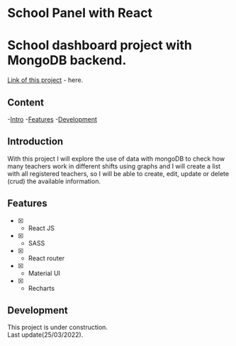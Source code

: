 # School Panel with React

# School dashboard project with MongoDB backend.

[Link of this project](school-panel-react.vercel.app) - here.<br>

## Content

-[Intro](##Introduction)
-[Features](##Features)
-[Development](##Development)

## Introduction

With this project I will explore the use of data with mongoDB to check how many teachers work in different shifts using graphs and I will create a list with all registered teachers, so I will be able to create, edit, update or delete (crud) the available information.

## Features

-[x] - React JS
-[X] - SASS
-[X] - React router
-[X] - Material UI
-[X] - Recharts

## Development

This project is under construction.<br>
Last update(25/03/2022).
